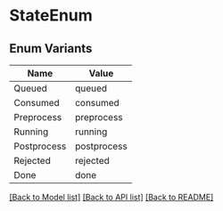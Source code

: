 # StateEnum

## Enum Variants

| Name | Value |
|---- | -----|
| Queued | queued |
| Consumed | consumed |
| Preprocess | preprocess |
| Running | running |
| Postprocess | postprocess |
| Rejected | rejected |
| Done | done |


[[Back to Model list]](../README.md#documentation-for-models) [[Back to API list]](../README.md#documentation-for-api-endpoints) [[Back to README]](../README.md)


